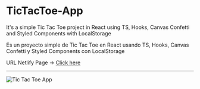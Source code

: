 # TicTacToe-App

It's a simple Tic Tac Toe project in React using TS, Hooks, Canvas Confetti and Styled Components with LocalStorage

Es un proyecto simple de Tic Tac Toe en React usando TS, Hooks, Canvas Confetti y Styled Components con LocalStorage

URL Netlify Page ->
[Click here](https://react-tic-tac-toe-app-simple.netlify.app/)

---

![Tic Tac Toe App](https://user-images.githubusercontent.com/55060895/235560695-6ef087bd-c070-4ff0-bbc1-7deb4a98eca2.png)
